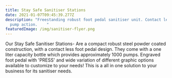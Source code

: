```yaml
---
title: Stay Safe Sanitiser Stations
date: 2021-01-07T09:45:39.277Z
description: "Freestanding robust foot pedal sanitiser unit. Contact less foot
  pump action.    "
featuredImage: /img/sanitiser-flyer.png
---
```

Our Stay Safe Sanitiser Stations- Are a compact robust steel powder coated construction, with a contact less foot pedal design. They come with a one liter capacity bottle which provides approximately 1000 pumps. Engraved foot pedal with 'PRESS' and wide variation of different graphic options available to customize to your needs! This is a all in one solution to your business for its sanitiser needs.